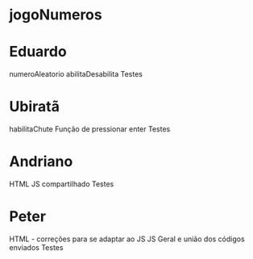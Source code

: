 # jogoNumeros

# Eduardo
numeroAleatorio
abilitaDesabilita
Testes

# Ubiratã
habilitaChute
Função de pressionar enter
Testes

# Andriano
HTML
JS compartilhado
Testes

# Peter
HTML - correções para se adaptar ao JS
JS Geral e união dos códigos enviados
Testes